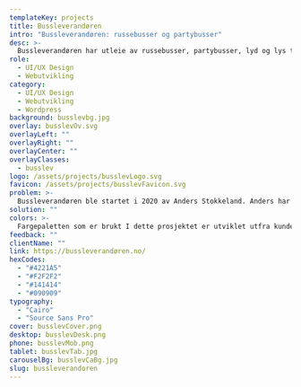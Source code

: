 ```yaml
---
templateKey: projects
title: Bussleverandøren
intro: "Bussleverandøren: russebusser og partybusser"
desc: >-
  Bussleverandøren har utleie av russebusser, partybusser, lyd og lys til russetiden og arrangementer, som bursdager og utdrikningslag.
role:
  - UI/UX Design
  - Webutvikling
category:
  - UI/UX Design
  - Webutvikling
  - Wordpress
background: busslevbg.jpg
overlay: busslevOv.svg
overlayLeft: ""
overlayRight: ""
overlayCenter: ""
overlayClasses: 
  - busslev
logo: /assets/projects/busslevLogo.svg
favicon: /assets/projects/busslevFavicon.svg
problem: >-
  Bussleverandøren ble startet i 2020 av Anders Stokkeland. Anders har alltid hatt en lidenskap for å drive med mekanisk arbeid. Sammen med teamet hans totalrenoverer dem russebusser utfra din russegruppe sine ønsker og behov.
solution: ""
colors: >-
  Fargepaletten som er brukt I dette prosjektet er utviklet utfra kunden sitt ønske. Primær fargene består av svart og hvit.
feedback: ""
clientName: ""
link: https://bussleverandøren.no/
hexCodes:
  - "#4221A5"
  - "#F2F2F2"
  - "#141414"
  - "#090909"
typography:
  - "Cairo"
  - "Source Sans Pro"
cover: busslevCover.png
desktop: busslevDesk.png
phone: busslevMob.png
tablet: busslevTab.jpg
carouselBg: busslevCaBg.jpg
slug: bussleverandoren
---
```

